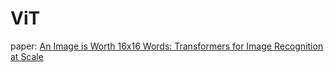 # ViT
paper: [An Image is Worth 16x16 Words: Transformers for Image Recognition at Scale](https://arxiv.org/pdf/2010.11929)